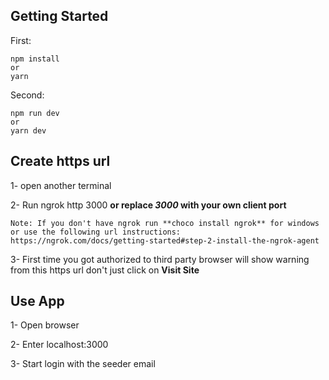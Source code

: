 ## Getting Started

  First:
    
    npm install
    or
    yarn
    
  Second:
  
    npm run dev
    or
    yarn dev

## Create https url

  1- open another terminal
  
  2- Run ngrok http 3000 **or replace _3000_ with your own client port**

    Note: If you don't have ngrok run **choco install ngrok** for windows or use the following url instructions:
    https://ngrok.com/docs/getting-started#step-2-install-the-ngrok-agent

  3- First time you got authorized to third party browser will show warning from this https url don't just click on **Visit Site**

## Use App

  1- Open browser
  
  2- Enter localhost:3000
  
  3- Start login with the seeder email